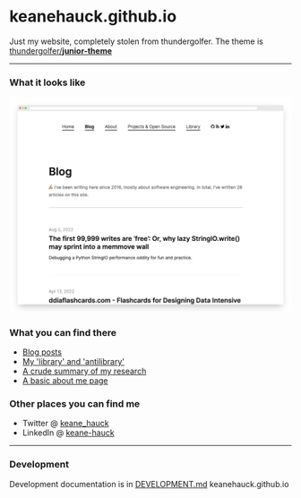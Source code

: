 # keanehauck.github.io

Just my website, completely stolen from thundergolfer. The theme is [thundergolfer/**junior-theme**](https://github.com/thundergolfer/junior-theme)

----

### What it looks like

![homepage preview](homepage-preview.png)

### What you can find there

* [Blog posts](http://thundergolfer.com/)
* [My 'library' and 'antilibrary'](http://thundergolfer.com/library)
* [A crude summary of my research](http://thundergolfer.com/projects/)
* [A basic about me page](http://thundergolfer.com/about/)

### Other places you can find me

* Twitter @ [keane_hauck](https://twitter.com/keane_hauck)
* LinkedIn @ [keane-hauck](https://www.linkedin.com/in/keane-hauck/)

----

### Development

Development documentation is in [DEVELOPMENT.md](DEVELOPMENT.md)
 keanehauck.github.io
